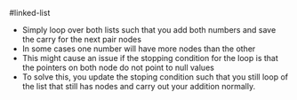 #linked-list 
- Simply loop over both lists such that you add both numbers and save the carry for the next pair nodes
- In some cases one number will have more nodes than the other
- This might cause an issue if the stopping condition for the loop is that the pointers on both node do not point to null values
- To solve this, you update the stoping condition such that you still loop of the list that still has nodes and carry out your addition normally.